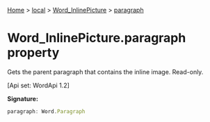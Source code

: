 [Home](./index) &gt; [local](local.md) &gt; [Word\_InlinePicture](local.word_inlinepicture.md) &gt; [paragraph](local.word_inlinepicture.paragraph.md)

# Word\_InlinePicture.paragraph property

Gets the parent paragraph that contains the inline image. Read-only. 

 \[Api set: WordApi 1.2\]

**Signature:**
```javascript
paragraph: Word.Paragraph
```
